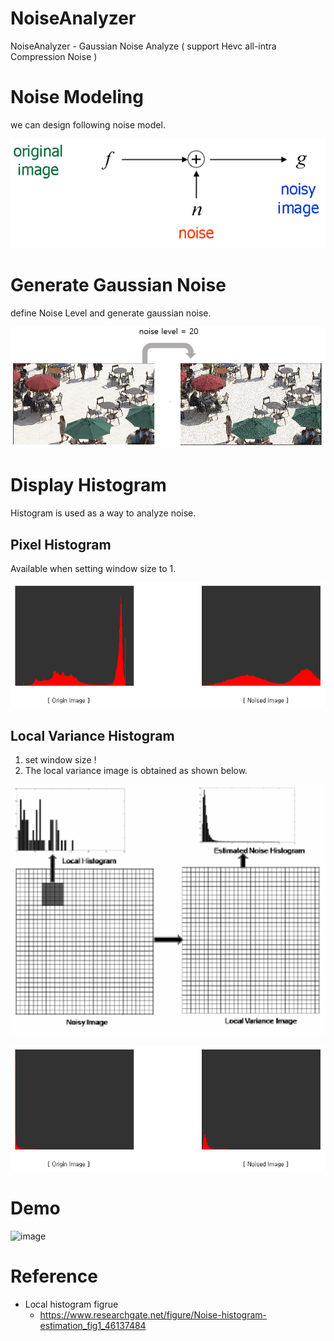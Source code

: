 # NoiseAnalyzer
NoiseAnalyzer - Gaussian Noise Analyze ( support Hevc all-intra Compression Noise )

# Noise Modeling

we can design following noise model.

![image](./IMG/Noise.PNG)

# Generate Gaussian Noise 

define Noise Level and generate gaussian noise.

![image](./img/NoiseLevel.PNG)



# Display Histogram

Histogram is used as a way to analyze noise. 

## Pixel Histogram

Available when setting window size to 1. 

![image](./img/Histogram.PNG)

## Local Variance Histogram

1. set window size ! 
2. The local variance image is obtained as shown below. 

![image](./img/LVH.PNG)

![image](./img/LVH_hist.PNG)

# Demo

![image](./img/Demo.gif)



# Reference

* Local histogram figrue
  * <https://www.researchgate.net/figure/Noise-histogram-estimation_fig1_46137484> 

